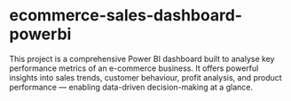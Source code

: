 # ecommerce-sales-dashboard-powerbi
This project is a comprehensive Power BI dashboard built to analyse key performance metrics of an e-commerce business. It offers powerful insights into sales trends, customer behaviour, profit analysis, and product performance — enabling data-driven decision-making at a glance.
